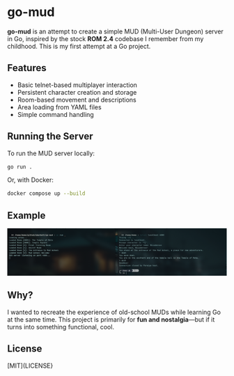 # go-mud

**go-mud** is an attempt to create a simple MUD (Multi-User Dungeon) server in Go, inspired by the stock **ROM 2.4** codebase I remember from my childhood. This is my first attempt at a Go project.

## Features
- Basic telnet-based multiplayer interaction
- Persistent character creation and storage
- Room-based movement and descriptions
- Area loading from YAML files
- Simple command handling

## Running the Server
To run the MUD server locally:
```sh
go run .
```
Or, with Docker:
```sh
docker compose up --build
```

## Example

![Screeenshot of terminals](./img/ss1.jpg)

## Why?
I wanted to recreate the experience of old-school MUDs while learning Go at the same time. This project is primarily for **fun and nostalgia**—but if it turns into something functional, cool.

## License

[MIT](LICENSE}
